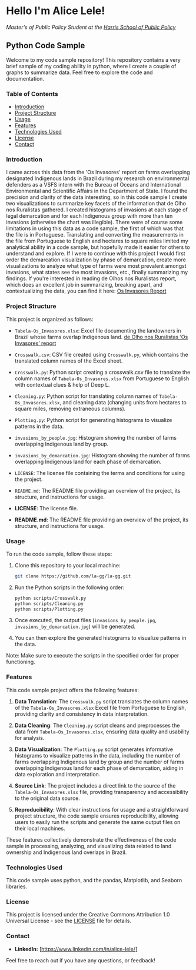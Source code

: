 # Hello I'm Alice Lele! 
_Master's of Public Policy Student at the [Harris School of Public Policy](https://harris.uchicago.edu/)_

## Python Code Sample

Welcome to my code sample repository! This repository contains a very brief sample of my coding ability in python, where I create a couple of graphs to summarize data. Feel free to explore the code and documentation.

### Table of Contents

- [Introduction](#introduction)
- [Project Structure](#project-structure)
- [Usage](#usage)
- [Features](#features)
- [Technologies Used](#technologies-used)
- [License](#license)
- [Contact](#contact)

### Introduction

I came across this data from the 'Os Invasores' report on farms overlapping designated Indigenous lands in Brazil during my research on environmental defenders as a VSFS intern with the Bureau of Oceans and International Environmental and Scientific Affairs in the Department of State. I found the precision and clarity of the data interesting, so in this code sample I create two visualizations to summarize key facets of the information that de Olho nos Ruralistas gathered. I created histograms of invasions at each stage of legal demarcation and for each Indigenous group with more than ten invasions (otherwise the chart was illegible). There were of course some limitations in using this data as a code sample, the first of which was that the file is in Portuguese. Translating and converting the measurements in the file from Portuguese to English and hectares to square miles limited my analytical ability in a code sample, but hopefully made it easier for others to understand and explore. If I were to continue with this project I would first order the demarcation visualization by phase of demarcation, create more visualizations to analyze what type of farms were most prevalent amongst invasions, what states see the most invasions, etc., finally summarizing my findings. If you're interested in reading de Olhos nos Ruralistas report, which does an excellent job in summarizing, breaking apart, and contextualizing the data, you can find it here: [Os Invasores Report](https://deolhonosruralistas.com.br/2023/04/19/relatorio-os-invasores-revela-empresas-e-setores-por-tras-de-sobreposicoes-em-terras-indigenas/)

### Project Structure

This project is organized as follows:

- `Tabela-Os_Invasores.xlsx`: Excel file documenting the landowners in Brazil whose farms overlap Indigenous land. [de Olho nos Ruralistas ‘Os Invasores’ report](https://deolhonosruralistas.com.br/2023/05/11/report-invaders-reveals-companies-and-sectors-behind-overlaps-in-indigenous-lands-in-brazil/)
  
- `Crosswalk.csv`: CSV file created using `Crosswalk.py`, which contains the translated column names of the Excel sheet.
  
- `Crosswalk.py`: Python script creating a crosswalk.csv file to translate the column names of `Tabela-Os_Invasores.xlsx` from Portuguese to English with contextual clues & help of Deep L.
  
- `Cleaning.py`: Python script for translating column names of `Tabela-Os_Invasores.xlsx`, and cleaning data (changing units from hectares to square miles, removing extraneous columns).
  
- `Plotting.py`: Python script for generating histograms to visualize patterns in the data.
  
- `invasions_by_people.jpg`: Histogram showing the number of farms overlapping Indigenous land by group.
  
- `invasions_by_demarcation.jpg`: Histogram showing the number of farms overlapping Indigenous land for each phase of demarcation.

- `LICENSE`: The license file containing the terms and conditions for using the project.

- `README.md`: The README file providing an overview of the project, its structure, and instructions for usage.
  
- **LICENSE**: The license file.

- **README.md**: The README file providing an overview of the project, its structure, and instructions for usage.

### Usage

To run the code sample, follow these steps:

1. Clone this repository to your local machine:

    ```bash
    git clone https://github.com/la-gg/la-gg.git
    ```

2. Run the Python scripts in the following order:

    ```bash
    python scripts/Crosswalk.py
    python scripts/Cleaning.py
    python scripts/Plotting.py
    ```

3. Once executed, the output files (`invasions_by_people.jpg`, `invasions_by_demarcation.jpg`) will be generated.

4. You can then explore the generated histograms to visualize patterns in the data.

Note: Make sure to execute the scripts in the specified order for proper functioning.

### Features

This code sample project offers the following features:

1. **Data Translation**: The `Crosswalk.py` script translates the column names of the `Tabela-Os_Invasores.xlsx` Excel file from Portuguese to English, providing clarity and consistency in data interpretation.

2. **Data Cleaning**: The `Cleaning.py` script cleans and preprocesses the data from `Tabela-Os_Invasores.xlsx`, ensuring data quality and usability for analysis.

3. **Data Visualization**: The `Plotting.py` script generates informative histograms to visualize patterns in the data, including the number of farms overlapping Indigenous land by group and the number of farms overlapping Indigenous land for each phase of demarcation, aiding in data exploration and interpretation.

4. **Source Link**: The project includes a direct link to the source of the `Tabela-Os_Invasores.xlsx` file, providing transparency and accessibility to the original data source.

5. **Reproducibility**: With clear instructions for usage and a straightforward project structure, the code sample ensures reproducibility, allowing users to easily run the scripts and generate the same output files on their local machines.

These features collectively demonstrate the effectiveness of the code sample in processing, analyzing, and visualizing data related to land ownership and Indigenous land overlaps in Brazil.

### Technologies Used

This code sample uses python, and the pandas, Matplotlib, and Seaborn libraries.


### License

This project is licensed under the Creative Commons Attribution 1.0 Universal License - see the [LICENSE](LICENSE) file for details.

### Contact

- **LinkedIn:** [https://www.linkedin.com/in/alice-lele/]

Feel free to reach out if you have any questions, or feedback!



